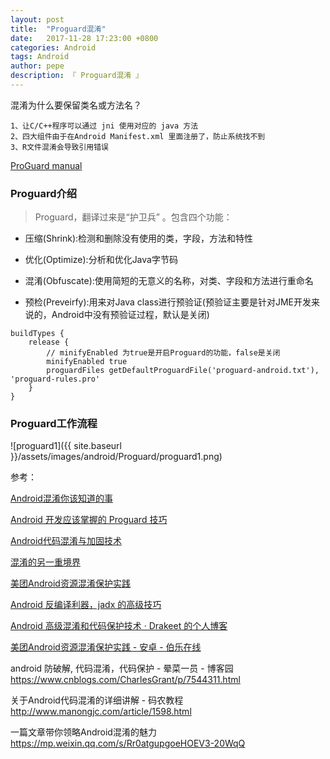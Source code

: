 ```yaml
---
layout: post
title:  "Proguard混淆"
date:   2017-11-28 17:23:00 +0800
categories: Android
tags: Android
author: pepe
description: 『 Proguard混淆 』
---
```


混淆为什么要保留类名或方法名？
    
    1、让C/C++程序可以通过 jni 使用对应的 java 方法
    2、四大组件由于在Android Manifest.xml 里面注册了，防止系统找不到
    3、R文件混淆会导致引用错误
 
[ProGuard manual](https://www.guardsquare.com/en/products/proguard/manual/usage)
 
### **Proguard介绍** 
   
> Proguard，翻译过来是“护卫兵” 。包含四个功能：

* 压缩(Shrink):检测和删除没有使用的类，字段，方法和特性

* 优化(Optimize):分析和优化Java字节码

* 混淆(Obfuscate):使用简短的无意义的名称，对类、字段和方法进行重命名

* 预检(Preveirfy):用来对Java class进行预验证(预验证主要是针对JME开发来说的，Android中没有预验证过程，默认是关闭)
   
```
buildTypes {
    release {
        // minifyEnabled 为true是开启Proguard的功能，false是关闭
        minifyEnabled true
        proguardFiles getDefaultProguardFile('proguard-android.txt'), 'proguard-rules.pro'
    }
}
```
 
### **Proguard工作流程** 

![proguard1]({{ site.baseurl }}/assets/images/android/Proguard/proguard1.png)























参考：

[Android混淆你该知道的事](https://www.jianshu.com/p/60e82aafcfd0)

[Android 开发应该掌握的 Proguard 技巧](https://mp.weixin.qq.com/s/sFPnK_nvNQOWRK3rd3XnZw)

[Android代码混淆与加固技术](https://www.imooc.com/learn/879)

[混淆的另一重境界](https://mp.weixin.qq.com/s/rpDFA-h5t2RA9Dih3gVqVA)

[美团Android资源混淆保护实践](https://tech.meituan.com/mt-android-resource-obfuscation.html)

[Android 反编译利器，jadx 的高级技巧](https://mp.weixin.qq.com/s/8ayLeGavaYfMxqLoTxFIlQ)

[Android 高级混淆和代码保护技术 · Drakeet 的个人博客](https://blog.csdn.net/hqiangtai/article/details/76037244)

[美团Android资源混淆保护实践 - 安卓 - 伯乐在线](http://android.jobbole.com/81915/)

android 防破解, 代码混淆，代码保护 - 晕菜一员 - 博客园
https://www.cnblogs.com/CharlesGrant/p/7544311.html

关于Android代码混淆的详细讲解 - 码农教程
http://www.manongjc.com/article/1598.html

一篇文章带你领略Android混淆的魅力
https://mp.weixin.qq.com/s/Rr0atgupgoeHOEV3-20WqQ